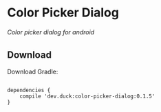 Color Picker Dialog
===================
###### Color picker dialog for android

Download
--------
Download Gradle:
<pre><code>
dependencies {
	compile 'dev.duck:color-picker-dialog:0.1.5'
}
</code></pre>

